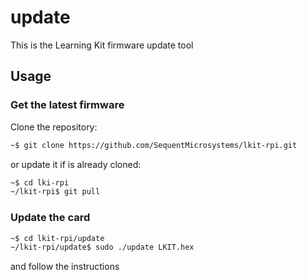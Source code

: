 # update
This is the Learning Kit firmware update tool

## Usage

### Get the latest firmware

Clone the repository:
```bash
~$ git clone https://github.com/SequentMicrosystems/lkit-rpi.git
```
or update it if is already cloned:

```bash
~$ cd lki-rpi
~/lkit-rpi$ git pull
```

### Update the card 
```bash
~$ cd lkit-rpi/update
~/lkit-rpi/update$ sudo ./update LKIT.hex
```
and follow the instructions
